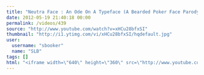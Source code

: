 ```yaml
---
title: "Neutra Face : An Ode On A Typeface (A Bearded Poker Face Parody)"
date: 2012-05-19 21:40:18 00:00
permalink: /videos/439
source: "http://www.youtube.com/watch?v=xHCu28bfxSI"
thumbnail: "http://i1.ytimg.com/vi/xHCu28bfxSI/hqdefault.jpg"
user:
  username: "sbooker"
  name: "SLB"
tags: []
html: "<iframe width=\"640\" height=\"360\" src=\"http://www.youtube.com/embed/xHCu28bfxSI?wmode=transparent&fs=1&feature=oembed\" frameborder=\"0\" allowfullscreen></iframe>"
---
```


